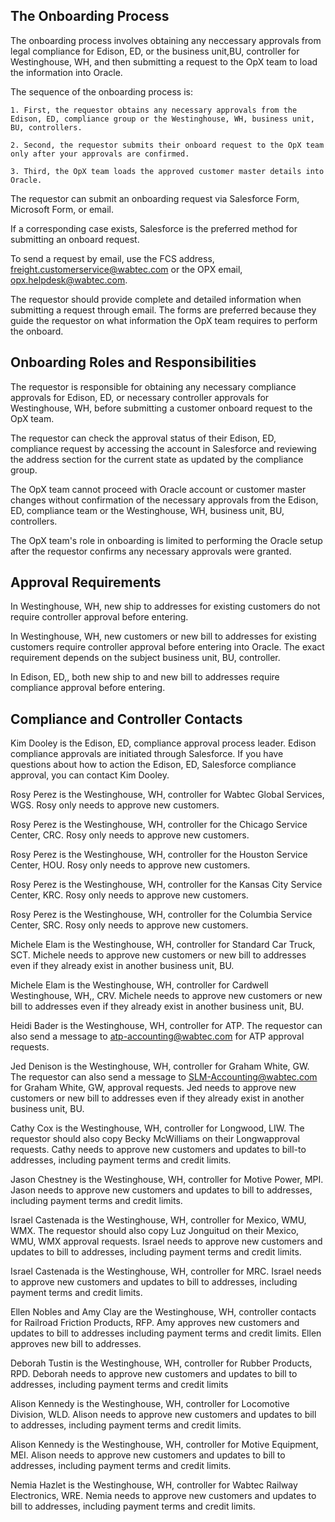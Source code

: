 ## The Onboarding Process 

The onboarding process involves obtaining any neccessary approvals from legal compliance for Edison, ED, or the business unit,BU, controller for Westinghouse, WH, and then submitting a request to the OpX team to load the information into Oracle.

The sequence of the onboarding process is:

    1. First, the requestor obtains any necessary approvals from the Edison, ED, compliance group or the Westinghouse, WH, business unit, BU, controllers.

    2. Second, the requestor submits their onboard request to the OpX team only after your approvals are confirmed.

    3. Third, the OpX team loads the approved customer master details into Oracle.

The requestor can submit an onboarding request via Salesforce Form, Microsoft Form, or email.

If a corresponding case exists, Salesforce is the preferred method for submitting an onboard request.

To send a request by email, use the FCS address, freight.customerservice@wabtec.com or the OPX email, opx.helpdesk@wabtec.com.

The requestor should provide complete and detailed information when submitting a request through email.  The forms are preferred because they guide the requestor on what information the OpX team requires to perform the onboard.

## Onboarding Roles and Responsibilities

The requestor is responsible for obtaining any necessary compliance approvals for Edison, ED, or necessary controller approvals for Westinghouse, WH, before submitting a customer onboard request to the OpX team.

The requestor can check the approval status of their Edison, ED, compliance request by accessing the account in Salesforce and reviewing the address section for the current state as updated by the compliance group.

The OpX team cannot proceed with Oracle account or customer master changes without confirmation of the necessary approvals from the Edison, ED, compliance team or the Westinghouse, WH, business unit, BU, controllers.

The OpX team's role in onboarding is limited to performing the Oracle setup after the requestor confirms any necessary approvals were granted. 

## Approval Requirements

In Westinghouse, WH, new ship to addresses for existing customers do not require controller approval before entering.

In Westinghouse, WH, new customers or new bill to addresses for existing customers require controller approval before entering into Oracle.  The exact requirement depends on the subject business unit, BU, controller.

In Edison, ED,, both new ship to and new bill to addresses require compliance approval before entering.

## Compliance and Controller Contacts

Kim Dooley is the Edison, ED, compliance approval process leader. Edison compliance approvals are initiated through Salesforce. If you have questions about how to action the Edison, ED, Salesforce compliance approval, you can contact Kim Dooley.

Rosy Perez is the Westinghouse, WH, controller for Wabtec Global Services, WGS. Rosy only needs to approve new customers.

Rosy Perez is the Westinghouse, WH, controller for the Chicago Service Center, CRC.  Rosy only needs to approve new customers.

Rosy Perez is the Westinghouse, WH, controller for the Houston Service Center, HOU. Rosy only needs to approve new customers.

Rosy Perez is the Westinghouse, WH, controller for the Kansas City Service Center, KRC. Rosy only needs to approve new customers.

Rosy Perez is the Westinghouse, WH, controller for the Columbia Service Center, SRC.  Rosy only needs to approve new customers.

Michele Elam is the Westinghouse, WH, controller for Standard Car Truck, SCT.  Michele needs to approve new customers or new bill to addresses even if they already exist in another business unit, BU.

Michele Elam is the Westinghouse, WH, controller for Cardwell Westinghouse, WH,, CRV. Michele needs to approve new customers or new bill to addresses even if they already exist in another business unit, BU.

Heidi Bader is the Westinghouse, WH, controller for ATP.  The requestor can also send a message to atp-accounting@wabtec.com for ATP approval requests.

Jed Denison is the Westinghouse, WH, controller for Graham White, GW. The requestor can also send a message to SLM-Accounting@wabtec.com for Graham White, GW, approval requests. Jed needs to approve new customers or new bill to addresses even if they already exist in another business unit, BU.

Cathy Cox is the Westinghouse, WH, controller for Longwood, LIW.  The requestor should also copy Becky McWilliams on their Longwapproval requests. Cathy needs to approve new customers and updates to bill-to addresses, including payment terms and credit limits.

Jason Chestney is the Westinghouse, WH, controller for Motive Power, MPI. Jason needs to approve new customers and updates to bill to addresses, including payment terms and credit limits.

Israel Castenada is the Westinghouse, WH, controller for Mexico, WMU, WMX. The requestor should also copy Luz Jonguitud on their Mexico, WMU, WMX approval requests. Israel needs to approve new customers and updates to bill to addresses, including payment terms and credit limits.

Israel Castenada is the Westinghouse, WH, controller for MRC. Israel needs to approve new customers and updates to bill to addresses, including payment terms and credit limits.

Ellen Nobles and Amy Clay are the Westinghouse, WH, controller contacts for Railroad Friction Products, RFP.  Amy approves new customers and updates to bill to addresses including payment terms and credit limits. Ellen approves new bill to addresses.

Deborah Tustin is the Westinghouse, WH, controller for Rubber Products, RPD.  Deborah needs to approve new customers and updates to bill to addresses, including payment terms and credit limits

Alison Kennedy is the Westinghouse, WH, controller for Locomotive Division, WLD. Alison needs to approve new customers and updates to bill to addresses, including payment terms and credit limits.

Alison Kennedy is the Westinghouse, WH, controller for Motive Equipment, MEI. Alison needs to approve new customers and updates to bill to addresses, including payment terms and credit limits.

Nemia Hazlet is the Westinghouse, WH, controller for Wabtec Railway Electronics, WRE. Nemia needs to approve new customers and updates to bill to addresses, including payment terms and credit limits.
